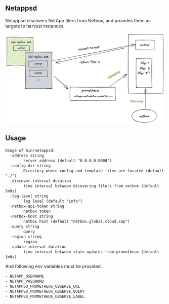 ## Netappsd


Netappsd discovers NetApp filers from Netbox, and provides them as targets to harvest instances.

![Discovery and Observing](images/netappsd-arch.jpg?raw=true "Netappsd Arch")


## Usage

```
Usage of bin/netappsd:
  -address string
        server address (default "0.0.0.0:8000")
  -config-dir string
        Directory where config and template files are located (default "./")
  -discover-interval duration
        time interval between dicovering filers from netbox (default 5m0s)
  -log-level string
        log level (default "info")
  -netbox-api-token string
        netbox token
  -netbox-host string
        netbox host (default "netbox.global.cloud.sap")
  -query string
        query
  -region string
        region
  -update-interval duration
        time interval between state updates from prometheus (default 1m0s)
```

And following env variables must be provided.

```
- NETAPP_USERNAME
- NETAPP_PASSWORD
- NETAPPSD_PROMETHEUS_OBSERVE_URL
- NETAPPSD_PROMETHEUS_OBSERVE_QUERY
- NETAPPSD_PROMETHEUS_OBSERVE_LABEL

```

